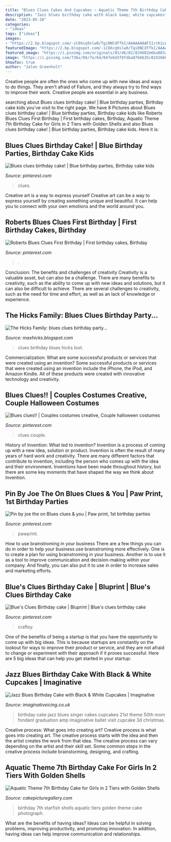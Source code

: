 ```yaml
---
title: "Blues Clues Cakes And Cupcakes ~ Aquatic Theme 7th Birthday Cake For Girls In 2 Tiers With Golden Shells"
description: "Jazz blues birthday cake with black &amp; white cupcakes"
date: "2023-05-28"
categories:
- "ideas"
tags: ["ideas"]
images:
- "https://2.bp.blogspot.com/-iC0Xcq9slw0/Tgi0NCdTfkI/AAAAAAAAFII/cKiLW1-Bs04/s1600/DSC00302.JPG"
featuredImage: "https://2.bp.blogspot.com/-iC0Xcq9slw0/Tgi0NCdTfkI/AAAAAAAAFII/cKiLW1-Bs04/s1600/DSC00302.JPG"
featured_image: "https://i.pinimg.com/originals/83/46/82/834682e6ba083a75432c955f08f7ef1a.jpg"
image: "https://i.pinimg.com/736x/04/7e/6d/047e6d3f8fdba87b6635c0242666a84b.jpg"
ShowToc: true
author: "Jalon Greenholt"
---
```



Creative people are often the ones who come up with new ideas and ways to do things. They aren't afraid of Failure, and they always try to find ways to improve their work. Creative people are essential in any business.

	

		
searching about Blues clues birthday cake! | Blue birthday parties, Birthday cake kids you've visit to the right page. We have 8 Pictures about Blues clues birthday cake! | Blue birthday parties, Birthday cake kids like Roberts Blues Clues First Birthday | First birthday cakes, Birthday, Aquatic Theme 7th Birthday Cake for Girls in 2 Tiers with Golden Shells and also Blues clues birthday cake! | Blue birthday parties, Birthday cake kids. Here it is:
		
    
## Blues Clues Birthday Cake! | Blue Birthday Parties, Birthday Cake Kids

<img loading=lazy src="https://i.pinimg.com/736x/04/7e/6d/047e6d3f8fdba87b6635c0242666a84b.jpg" onerror="this.onerror=null;this.src='https://tse1.mm.bing.net/th?id=OIP.eP88incEyepFqPtTh1RJEgHaMY&amp;pid=15.1';" alt="Blues clues birthday cake! | Blue birthday parties, Birthday cake kids">

_Source: pinterest.com_

>clues. 

	

Creative art is a way to express yourself
Creative art can be a way to express yourself by creating something unique and beautiful. It can help you to connect with your own emotions and the world around you.

    
## Roberts Blues Clues First Birthday | First Birthday Cakes, Birthday

<img loading=lazy src="https://i.pinimg.com/originals/83/46/82/834682e6ba083a75432c955f08f7ef1a.jpg" onerror="this.onerror=null;this.src='https://tse3.mm.bing.net/th?id=OIP.CifBBNW2-noqJzrD4AB68QHaJ4&amp;pid=15.1';" alt="Roberts Blues Clues First Birthday | First birthday cakes, Birthday">

_Source: pinterest.com_

>. 

	

Conclusion: The benefits and challenges of creativity
Creativity is a valuable asset, but can also be a challenge. There are many benefits to creativity, such as the ability to come up with new ideas and solutions, but it can also be difficult to achieve. There are several challenges to creativity, such as the need for time and effort, as well as an lack of knowledge or experience.

    
## The Hicks Family: Blues Clues Birthday Party...

<img loading=lazy src="https://2.bp.blogspot.com/-iC0Xcq9slw0/Tgi0NCdTfkI/AAAAAAAAFII/cKiLW1-Bs04/s1600/DSC00302.JPG" onerror="this.onerror=null;this.src='https://tse3.mm.bing.net/th?id=OIP.mVbmAhFONOYxuTGNGUZciQHaFj&amp;pid=15.1';" alt="The Hicks Family: blues clues birthday party...">

_Source: maxhicks.blogspot.com_

>clues birthday blues hicks loot. 

	

Commercialization: What are some successful products or services that were created using an invention?
Some successful products or services that were created using an invention include the iPhone, the iPod, and Amazon Kindle. All of these products were created with innovative technology and creativity.

    
## Blues Clues!! | Couples Costumes Creative, Couple Halloween Costumes

<img loading=lazy src="https://i.pinimg.com/originals/46/4f/85/464f8576b369d546788ea8a6bb784bc2.jpg" onerror="this.onerror=null;this.src='https://tse1.mm.bing.net/th?id=OIP.1Hqd9s0GEZ94kbGFvTKGawHaLH&amp;pid=15.1';" alt="Blues clues!! | Couples costumes creative, Couple halloween costumes">

_Source: pinterest.com_

>clues couple. 

	

History of Invention: What led to invention?
Invention is a process of coming up with a new idea, solution or product. Invention is often the result of many years of hard work and creativity. There are many different factors that contribute to invention, including the person who comes up with the idea and their environment. Inventions have been made throughout history, but there are some key moments that have shaped the way we think about Invention.

    
## Pin By Joe The On Blues Clues &amp; You | Paw Print, 1st Birthday Parties

<img loading=lazy src="https://i.pinimg.com/originals/e1/ff/d9/e1ffd98501b67ab240acfe8402bff5b9.png" onerror="this.onerror=null;this.src='https://tse1.mm.bing.net/th?id=OIP.wZKSPvfaJh04E-WuGqBXpQHaHK&amp;pid=15.1';" alt="Pin by joe the on Blues clues &amp; you | Paw print, 1st birthday parties">

_Source: pinterest.com_

>pawprint. 

	

How to use brainstroming in your business
There are a few things you can do in order to help your business use brainstroming more effectively. One is to create a plan for using brainstroming in your business. Another is to use it as a tool to improve communication and decision-making within your company. And finally, you can also put it to use in order to increase sales and marketing efforts.

    
## Blue&#039;s Clues Birthday Cake | Bluprint | Blue&#039;s Clues Birthday Cake

<img loading=lazy src="https://i.pinimg.com/736x/a9/68/6e/a9686e3c28f70ad3418ba86100d7b4a8.jpg" onerror="this.onerror=null;this.src='https://tse1.mm.bing.net/th?id=OIP.2aJaVoh7iu5A7P7t-uxVTAHaMS&amp;pid=15.1';" alt="Blue&#039;s Clues Birthday cake | Bluprint | Blue&#039;s clues birthday cake">

_Source: pinterest.com_

>craftsy. 

	

One of the benefits of being a startup is that you have the opportunity to come up with big ideas. This is because startups are constantly on the lookout for ways to improve their product or service, and they are not afraid to change or experiment with their approach if it proves successful. Here are 5 big ideas that can help you get started in your startup: 

    
## Jazz Blues Birthday Cake With Black &amp; White Cupcakes | Imaginative

<img loading=lazy src="http://www.imaginativeicing.co.uk/wordpress/wp-content/uploads/2012/01/jazz_blues_singer_birthday_cake.jpg" onerror="this.onerror=null;this.src='https://tse2.mm.bing.net/th?id=OIP.GjTDSlguE4jYd2Ufgz7rugHaON&amp;pid=15.1';" alt="Jazz Blues Birthday Cake with Black &amp; White Cupcakes | Imaginative">

_Source: imaginativeicing.co.uk_

>birthday cake jazz blues singer cakes cupcakes 21st theme 50th mom fondant graduation amp imaginative ballet visit cupcake 3d christmas. 

	

Creative process: What goes into creating art?
Creative process is what goes into creating art. The creative process starts with the idea and then the artist creates the work from that idea. The creative process can vary depending on the artist and their skill set. Some common steps in the creative process include brainstorming, designing, and crafting.

    
## Aquatic Theme 7th Birthday Cake For Girls In 2 Tiers With Golden Shells

<img loading=lazy src="http://www.cakepicturegallery.com/d/1818217-2/Aquatic+Theme+7th+Birthday+Cake+for+Girls+in+2+Tiers+with+Golden+Shells+_amp_+Starfish.JPG" onerror="this.onerror=null;this.src='https://tse4.mm.bing.net/th?id=OIP.wipVc1VXhT4QuId6w_8ShAAAAA&amp;pid=15.1';" alt="Aquatic Theme 7th Birthday Cake for Girls in 2 Tiers with Golden Shells">

_Source: cakepicturegallery.com_

>birthday 7th starfish shells aquatic tiers golden theme cake photograph. 

	

What are the benefits of having ideas?
Ideas can be helpful in solving problems, improving productivity, and promoting innovation. In addition, having ideas can help improve communication and relationships.

